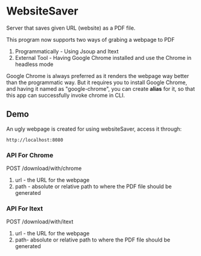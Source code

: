# WebsiteSaver

Server that saves given URL (website) as a PDF file.

This program now supports two ways of grabing a webpage to PDF
1. Programmatically - Using Jsoup and Itext 
2. External Tool - Having Google Chrome installed and use the Chrome in headless mode

Google Chrome is always preferred as it renders the webpage way better than the programmatic way. But it requires you to install Google Chrome, and having it named as "google-chrome", you can create **alias** for it, so that this app can successfully invoke chrome in CLI. 

## Demo

An ugly webpage is created for using websiteSaver, access it through:
    
    http://localhost:8080

### API For Chrome

POST /download/with/chrome

1. url - the URL for the webpage
2. path - absolute or relative path to where the PDF file should be generated

### API For Itext

POST /download/with/itext 

1. url - the URL for the webpage
2. path- absolute or relative path to where the PDF file should be generated

